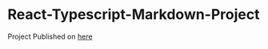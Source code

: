 # React-Typescript-Markdown-Project

Project Published on [here](https://lukekeum.github.io/react-markdown-preview/)

